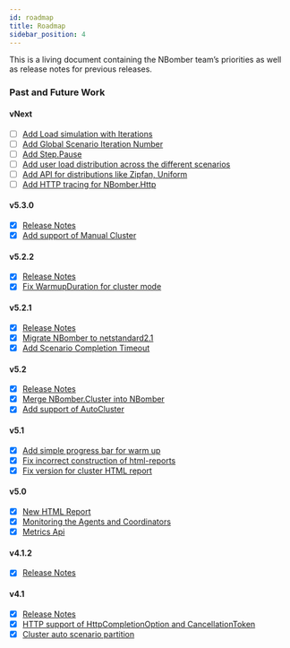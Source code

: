 ```yaml
---
id: roadmap
title: Roadmap
sidebar_position: 4
---
```


This is a living document containing the NBomber team’s priorities as well as release notes for previous releases.

### Past and Future Work

#### vNext
- [ ] [Add Load simulation with Iterations](https://github.com/PragmaticFlow/NBomber/issues/621)
- [ ] [Add Global Scenario Iteration Number](https://github.com/PragmaticFlow/NBomber/issues/617)
- [ ] [Add Step.Pause](https://github.com/PragmaticFlow/NBomber/issues/626)
- [ ] [Add user load distribution across the different scenarios](https://github.com/PragmaticFlow/NBomber/issues/531)
- [ ] [Add API for distributions like Zipfan, Uniform](https://github.com/PragmaticFlow/NBomber/issues/607)
- [ ] [Add HTTP tracing for NBomber.Http](https://github.com/PragmaticFlow/NBomber/issues/528)

#### v5.3.0
- [x] [Release Notes](https://github.com/PragmaticFlow/NBomber/releases/tag/v5.3.0)
- [x] [Add support of Manual Cluster](https://github.com/PragmaticFlow/NBomber/issues/620)

#### v5.2.2
- [x] [Release Notes](https://github.com/PragmaticFlow/NBomber/releases/tag/v5.2.2)
- [x] [Fix WarmupDuration for cluster mode](https://github.com/PragmaticFlow/NBomber/issues/623)

#### v5.2.1
- [x] [Release Notes](https://github.com/PragmaticFlow/NBomber/releases/tag/v5.2.1)
- [x] [Migrate NBomber to netstandard2.1](https://github.com/PragmaticFlow/NBomber/issues/619)
- [x] [Add Scenario Completion Timeout](https://github.com/PragmaticFlow/NBomber/issues/618)

#### v5.2
- [x] [Release Notes](https://github.com/PragmaticFlow/NBomber/releases/tag/v5.2.0)
- [x] [Merge NBomber.Cluster into NBomber](https://github.com/PragmaticFlow/NBomber/issues/609)
- [x] [Add support of AutoCluster](https://github.com/PragmaticFlow/NBomber/issues/592)

#### v5.1
- [x] [Add simple progress bar for warm up](https://github.com/PragmaticFlow/NBomber/issues/604)
- [x] [Fix incorrect construction of html-reports](https://github.com/PragmaticFlow/NBomber/issues/605)
- [x] [Fix version for cluster HTML report](https://github.com/PragmaticFlow/NBomber/issues/601)

#### v5.0

- [x] [New HTML Report](https://twitter.com/AntyaDev/status/1668604141394960385)
- [x] [Monitoring the Agents and Coordinators](https://github.com/PragmaticFlow/NBomber/issues/492)
- [x] [Metrics Api](https://github.com/PragmaticFlow/NBomber/issues/572)

#### v4.1.2

- [x] [Release Notes](https://github.com/PragmaticFlow/NBomber/releases/tag/v4.1.2)

#### v4.1

- [x] [Release Notes](https://github.com/PragmaticFlow/NBomber/releases/tag/v4.1.0)
- [x] [HTTP support of HttpCompletionOption and CancellationToken](https://github.com/PragmaticFlow/NBomber/issues/536)
- [x] [Cluster auto scenario partition](https://github.com/PragmaticFlow/NBomber/issues/499)
